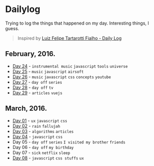 # Dailylog

Trying to log the things that happened on my day. Interesting things, I guess.

> Inspired by [Luiz Felipe Tartarotti Fialho - Daily Log](https://github.com/LFeh/dailylog)

## February, 2016.

- [Day 24](logs/24-02-2016.md) - `instrumental music` `javascript` `tools` `universe`
- [Day 25](logs/25-02-2016.md) - `music` `javascript` `airsoft`
- [Day 26](logs/26-02-2016.md) - `music` `javascript` `css` `concepts` `youtube`
- [Day 27](logs/27-02-2016.md) - `day off` `series`
- [Day 28](logs/28-02-2016.md) - `day off` `tv`
- [Day 29](logs/29-02-2016.md) - `articles` `vuejs`

## March, 2016.

- [Day 01](logs/01-03-2016.md) - `ux` `javascript` `css`
- [Day 02](logs/02-03-2016.md) - `rain` `fallujah`
- [Day 03](logs/03-03-2016.md) - `algorithms` `articles`
- [Day 04](logs/04-03-2016.md) - `javascript` `css`
- Day 05 - `day off` `series` `I visited my brother` `friends`
- Day 06 - `day off` `my birthday`
- Day 07 - `sick` `netflix` `sleep`
- [Day 08](logs/08-03-2016.md) - `javascript` `css stuffs` `ux`